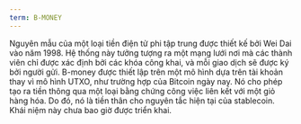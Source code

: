 ```yaml
---
term: B-MONEY
---
```


Nguyên mẫu của một loại tiền điện tử phi tập trung được thiết kế bởi Wei Dai vào năm 1998. Hệ thống này tưởng tượng ra một mạng lưới nơi mà các thành viên chỉ được xác định bởi các khóa công khai, và mỗi giao dịch sẽ được ký bởi người gửi. B-money được thiết lập trên một mô hình dựa trên tài khoản thay vì mô hình UTXO, như trường hợp của Bitcoin ngày nay. Nó cho phép tạo ra tiền thông qua một loại bằng chứng công việc liên kết với một giỏ hàng hóa. Do đó, nó là tiền thân cho nguyên tắc hiện tại của stablecoin. Khái niệm này chưa bao giờ được triển khai.